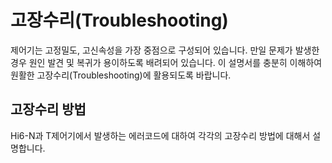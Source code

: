 ﻿# 고장수리(Troubleshooting)

제어기는 고정밀도, 고신속성을 가장 중점으로 구성되어 있습니다. 만일 문제가 발생한 경우 원인 발견 및 복귀가 용이하도록 배려되어 있습니다. 이 설명서를 충분히 이해하여 원활한 고장수리(Troubleshooting)에 활용되도록 바랍니다.

## 고장수리 방법

Hi6-N과 T제어기에서 발생하는 에러코드에 대하여 각각의 고장수리 방법에 대해서 설명합니다.

